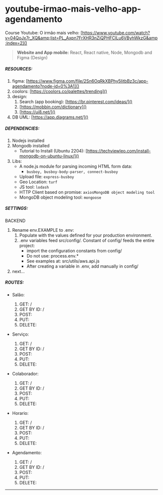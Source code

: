 # youtube-irmao-mais-velho-app-agendamento

Course Youtube: O irmão mais velho: [https://www.youtube.com/watch?v=04QoJx7r_XQ&amp;list=PL_Axpn7FrXHR3nZiQPHFClLu6VByhWkzG&amp;index=2]()

> **Website and App mobile:** React, React native, Node, Mongodb and Figma (Design)

##### RESOURCES:

1. figma: [https://www.figma.com/file/2Sn6OqRkXBPhy5IitbBz3c/app-agendamento?node-id=0%3A1]()
2. coolors: [https://coolors.co/palettes/trending]()
3. design:
   1. Search (app booking): [https://br.pinterest.com/ideas/]()
   2. [https://mobbin.com/dictionary]()
   3. [https://ui8.net/]()
4. DB UML: [https://app.diagrams.net/]()

##### DEPENDENCIES:

1. Nodejs installed
2. Mongodb installed
   * Tutorial to Install (Ubuntu 2204): [https://techviewleo.com/install-mongodb-on-ubuntu-linux/]()
3. Libs:
   * A node.js module for parsing incoming HTML form data:
     * `busboy, busboy-body-parser, connect-busboy`
   * Upload file: `express-busboy`
   * Geo Location: `turf`
   * JS tool: `lodash`
   * HTTP Client based on promise: `axiosMongoDB object modeling tool`
   * MongoDB object modeling tool: `mongoose`

##### SETTINGS:

BACKEND

1. Rename env.EXAMPLE to .env:
   1. Populate with the values defined for your production environment.
   2. .env variables feed src/config/. Constant of config/ feeds the entire project:
      * import the configuration constants from config/
      * Do not use: process.env.*
      * See examples at: src/utils/aws.api.js
      * After creating a variable in .env, add manually in config/
2. next...

##### ROUTES:

* Salão:

  1. GET: /
  2. GET BY ID: /
  3. POST:
  4. PUT:
  5. DELETE:
* Serviço:

  1. GET: /
  2. GET BY ID: /
  3. POST:
  4. PUT:
  5. DELETE:
* Colaborador:

  1. GET: /
  2. GET BY ID: /
  3. POST:
  4. PUT:
  5. DELETE:
* Horario:

  1. GET: /
  2. GET BY ID: /
  3. POST:
  4. PUT:
  5. DELETE:
* Agendamento:

  1. GET: /
  2. GET BY ID: /
  3. POST:
  4. PUT:
  5. DELETE:

---
